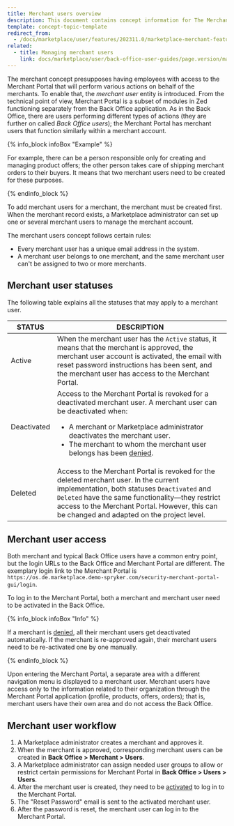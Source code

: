 ```yaml
---
title: Merchant users overview
description: This document contains concept information for The Merchant users feature in the Spryker Commerce OS.
template: concept-topic-template
redirect_from:
  - /docs/marketplace/user/features/202311.0/marketplace-merchant-feature-overview/merchant-users-overview.html
related:
  - title: Managing merchant users
    link: docs/marketplace/user/back-office-user-guides/page.version/marketplace/merchants/managing-merchant-users.html
---
```


The merchant concept presupposes having employees with access to the Merchant Portal that will perform various actions on behalf of the merchants. To enable that, the *merchant user* entity is introduced.
From the technical point of view, Merchant Portal is a subset of modules in Zed functioning separately from the Back Office application. As in the Back Office, there are users performing different types of actions (they are further on called *Back Office users*); the Merchant Portal has merchant users that function similarly within a merchant account.

{% info_block infoBox "Example" %}

For example, there can be a person responsible only for creating and managing product offers; the other person takes care of shipping merchant orders to their buyers. It means that two merchant users need to be created for these purposes.

{% endinfo_block %}

To add merchant users for a merchant, the merchant must be created first. When the merchant record exists, a Marketplace administrator can set up one or several merchant users to manage the merchant account.

The merchant users concept follows certain rules:

* Every merchant user has a unique email address in the system.
* A merchant user belongs to one merchant, and the same merchant user can't be assigned to two or more merchants.

## Merchant user statuses

The following table explains all the statuses that may apply to a merchant user.


| STATUS | DESCRIPTION |
| --- | --- |
| Active | When the merchant user has the `Active` status, it means that the merchant is approved, the merchant user account is activated, the email with reset password instructions has been sent, and the merchant user has access to the Merchant Portal. |
| Deactivated | Access to the Merchant Portal is revoked for a deactivated merchant user. A merchant user can be deactivated when:<ul><li>A merchant or Marketplace administrator deactivates the merchant user.</li><li>The merchant to whom the merchant user belongs has been [denied](/docs/pbc/all/merchant-management/{{page.version}}/marketplace/marketplace-merchant-feature-overview/marketplace-merchant-feature-overview.html#merchant-statuses).</li></ul> |
| Deleted | Access to the Merchant Portal is revoked for the deleted merchant user. In the current implementation, both statuses `Deactivated` and `Deleted` have the same functionality—they restrict access to the Merchant Portal. However, this can be changed and adapted on the project level. |

<!--See LINK TO BO GUIDE HOW TO ACTIVATE A MERCHANT USER for details on to change the merchant user statues in the Back Office-->

## Merchant user access

Both merchant and typical Back Office users have a common entry point, but the login URLs to the Back Office and Merchant Portal are different. The exemplary login link to the Merchant Portal is `https://os.de.marketplace.demo-spryker.com/security-merchant-portal-gui/login`.

To log in to the Merchant Portal, both a merchant and merchant user need to be activated in the Back Office.

{% info_block infoBox "Info" %}

If a merchant is [denied](/docs/pbc/all/merchant-management/{{page.version}}/marketplace/marketplace-merchant-feature-overview/marketplace-merchant-feature-overview.html#merchant-statuses), all their merchant users get deactivated automatically. If the merchant is re-approved again, their merchant users need to be re-activated one by one manually.

{% endinfo_block %}

Upon entering the Merchant Portal, a separate area with a different navigation menu is displayed to a merchant user.
Merchant users have access only to the information related to their organization through the Merchant Portal application (profile, products, offers, orders); that is, merchant users have their own area and do not access the Back Office.

## Merchant user workflow

1. A Marketplace administrator creates a merchant and approves it.
2. When the merchant is approved, corresponding merchant users can be created in **Back Office&nbsp;<span aria-label="and then">> </span> Merchant&nbsp;<span aria-label="and then">> </span> Users**.
3. A Marketplace administrator can assign needed user groups to allow or restrict certain permissions for Merchant Portal in **Back Office&nbsp;<span aria-label="and then">> </span> Users&nbsp;<span aria-label="and then">> </span> Users**.
4. After the merchant user is created, they need to be [activated](/docs/pbc/all/merchant-management/{{page.version}}/marketplace/manage-in-the-back-office/manage-merchant-users.html#activating-and-deactivating-the-merchant-users) to log in to the Merchant Portal.
5. The "Reset Password" email is sent to the activated merchant user.
6. After the password is reset, the merchant user can log in to the Merchant Portal.
